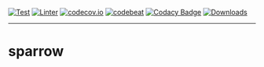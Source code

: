 [![Test](https://github.com/loustler/sparrow/workflows/Test/badge.svg?branch=main)](https://github.com/loustler/sparrow/actions)
[![Linter](https://github.com/loustler/sparrow/workflows/Linter/badge.svg?branch=main)](https://github.com/loustler/sparrow/actions)
[![codecov.io](https://codecov.io/gh/loustler/sparrow/branch/main/graph/badge.svg?branch=main)](https://codecov.io/gh/loustler/sparrow?branch=main)
[![codebeat](https://goreportcard.com/badge/github.com/loustler/sparrow)](https://goreportcard.com/report/github.com/loustler/sparrow)
[![Codacy Badge](https://app.codacy.com/project/badge/Grade/67dedbee765e43248d119bf405403cf0)](https://www.codacy.com/gh/loustler/sparrow/dashboard?utm_source=github.com&amp;utm_medium=referral&amp;utm_content=loustler/sparrow&amp;utm_campaign=Badge_Grade)
[![Downloads](https://img.shields.io/github/downloads/loustler/sparrow/total.svg)](https://github.com/loustler/sparrow/releases/latest)

---
# sparrow
